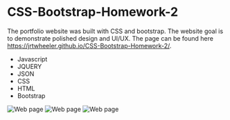 # CSS-Bootstrap-Homework-2
The portfolio website was built with CSS and bootstrap. The website goal is to demonstrate polished design and UI/UX. The page can be found here https://jrtwheeler.github.io/CSS-Bootstrap-Homework-2/.

- Javascript
- JQUERY
- JSON
- CSS
- HTML
- Bootstrap

![Web page](assets/images/Weather_Dashboard.png)
![Web page](assets/images/Weather_Dashboard.png)
![Web page](assets/images/Weather_Dashboard.png)
